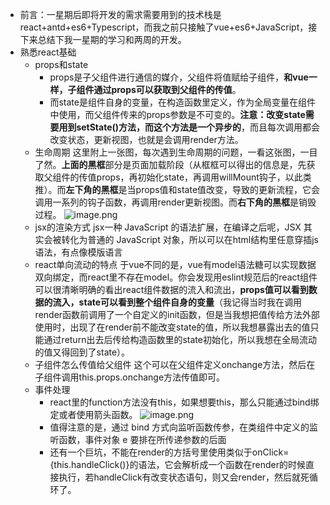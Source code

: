 - 前言：一星期后即将开发的需求需要用到的技术栈是react+antd+es6+Typescript，而我之前只接触了vue+es6+JavaScript，接下来总结下我一星期的学习和两周的开发。
- 熟悉react基础
  - props和state
     - props是子父组件进行通信的媒介，父组件将值赋给子组件，**和vue一样，子组件通过props可以获取到父组件的传值**。
     - 而state是组件自身的变量，在构造函数里定义，作为全局变量在组件中使用，而父组件传来的props参数是不可变的。**注意：改变state需要用到setState()方法，而这个方法是一个异步的**，而且每次调用都会改变状态，更新视图，也就是会调用render方法。
   - 生命周期
    这里附上一张图，每次遇到生命周期的问题，一看这张图，一目了然。**上面的黑框**部分是页面加载阶段（从框框可以得出的信息是，先获取父组件的传值props，再初始化state，再调用willMount钩子，以此类推）。而**左下角的黑框**是当props值和state值改变，导致的更新流程，它会调用一系列的钩子函数，再调用render更新视图。而**右下角的黑框**是销毁过程。
![image.png](https://upload-images.jianshu.io/upload_images/11327353-69c3c5445e4992fd.png?imageMogr2/auto-orient/strip%7CimageView2/2/w/1240)
  - jsx的渲染方式
jsx一种 JavaScript 的语法扩展，在编译之后呢，JSX 其实会被转化为普通的 JavaScript 对象，所以可以在html结构里任意穿插js语法，有点像模版语言
  - react单向流动的特点
于vue不同的是，vue有model语法糖可以实现数据双向绑定，而react里不存在model。你会发现用eslint规范后的react组件可以很清晰明确的看出react组件数据的流入和流出，**props值可以看到数据的流入，state可以看到整个组件自身的变量**（我记得当时我在调用render函数前调用了一个自定义的init函数，但是当我想把值传给方法外部使用时，出现了在render前不能改变state的值，所以我想暴露出去的值只能通过return出去后传给构造函数里的state初始化，所以我想在全局流动的值又得回到了state）。
  - 子组件怎么传值给父组件
这个可以在父组件定义onchange方法，然后在子组件调用this.props.onchange方法传值即可。
  - 事件处理
    - react里的function方法没有this，如果想要this，那么只能通过bind绑定或者使用箭头函数。
![image.png](https://upload-images.jianshu.io/upload_images/11327353-ae06502057b3d6e5.png?imageMogr2/auto-orient/strip%7CimageView2/2/w/1240)
    - 值得注意的是，通过 bind 方式向监听函数传参，在类组件中定义的监听函数，事件对象 e 要排在所传递参数的后面
    - 还有一个巨坑，不能在render的方括号里使用类似于onClick={this.handleClick()}的语法，它会解析成一个函数在render的时候直接执行，若handleClick有改变状态语句，则又会render，然后就死循环了。